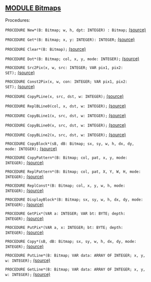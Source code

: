
## [MODULE Bitmaps](https://github.com/io-core/Paint/blob/main/Bitmaps.Mod)

Procedures:


<code>PROCEDURE New*(B: Bitmap; w, h, dpt: INTEGER) : Bitmap;</code> [(source)](https://github.com/io-core/Paint/blob/main/Bitmaps.Mod#L11)


<code>PROCEDURE Get*(B: Bitmap; x, y: INTEGER): INTEGER;</code> [(source)](https://github.com/io-core/Paint/blob/main/Bitmaps.Mod#L23)


<code>PROCEDURE Clear*(B: Bitmap);</code> [(source)](https://github.com/io-core/Paint/blob/main/Bitmaps.Mod#L31)


<code>PROCEDURE Dot*(B: Bitmap; col, x, y, mode: INTEGER);</code> [(source)](https://github.com/io-core/Paint/blob/main/Bitmaps.Mod#L43)


<code>PROCEDURE Src2Pix(x, w, src: INTEGER; VAR pix1, pix2: SET);</code> [(source)](https://github.com/io-core/Paint/blob/main/Bitmaps.Mod#L60)


<code>PROCEDURE Const2Pix(x, w, con: INTEGER; VAR pix1, pix2: SET);</code> [(source)](https://github.com/io-core/Paint/blob/main/Bitmaps.Mod#L80)


<code>PROCEDURE CopyPLine(x, src, dst, w: INTEGER);</code> [(source)](https://github.com/io-core/Paint/blob/main/Bitmaps.Mod#L100)


<code>PROCEDURE ReplBLine0(col, x, dst, w: INTEGER);</code> [(source)](https://github.com/io-core/Paint/blob/main/Bitmaps.Mod#L120)


<code>PROCEDURE CopyBLine1(x, src, dst, w: INTEGER);</code> [(source)](https://github.com/io-core/Paint/blob/main/Bitmaps.Mod#L143)


<code>PROCEDURE CopyBLine0(x, src, dst, w: INTEGER);</code> [(source)](https://github.com/io-core/Paint/blob/main/Bitmaps.Mod#L159)


<code>PROCEDURE CopyBLine2(x, src, dst, w: INTEGER);</code> [(source)](https://github.com/io-core/Paint/blob/main/Bitmaps.Mod#L169)


<code>PROCEDURE CopyBlock*(sB, dB: Bitmap; sx, sy, w, h, dx, dy, mode: INTEGER);</code> [(source)](https://github.com/io-core/Paint/blob/main/Bitmaps.Mod#L183)


<code>PROCEDURE CopyPattern*(B: Bitmap; col, pat, x, y, mode: INTEGER);</code> [(source)](https://github.com/io-core/Paint/blob/main/Bitmaps.Mod#L209)


<code>PROCEDURE ReplPattern*(B: Bitmap; col, pat, X, Y, W, H, mode: INTEGER);</code> [(source)](https://github.com/io-core/Paint/blob/main/Bitmaps.Mod#L225)


<code>PROCEDURE ReplConst*(B: Bitmap; col, x, y, w, h, mode: INTEGER);</code> [(source)](https://github.com/io-core/Paint/blob/main/Bitmaps.Mod#L249)


<code>PROCEDURE DisplayBlock*(B: Bitmap; sx, sy, w, h, dx, dy, mode: INTEGER);</code> [(source)](https://github.com/io-core/Paint/blob/main/Bitmaps.Mod#L264)


<code>PROCEDURE GetPix*(VAR a: INTEGER; VAR bt: BYTE; depth: INTEGER);</code> [(source)](https://github.com/io-core/Paint/blob/main/Bitmaps.Mod#L291)


<code>PROCEDURE PutPix*(VAR a, x: INTEGER; bt: BYTE; depth: INTEGER);</code> [(source)](https://github.com/io-core/Paint/blob/main/Bitmaps.Mod#L308)


<code>PROCEDURE Copy*(sB, dB: Bitmap; sx, sy, w, h, dx, dy, mode: INTEGER);</code> [(source)](https://github.com/io-core/Paint/blob/main/Bitmaps.Mod#L317)


<code>PROCEDURE PutLine*(B: Bitmap; VAR data: ARRAY OF INTEGER; x, y, w: INTEGER);</code> [(source)](https://github.com/io-core/Paint/blob/main/Bitmaps.Mod#L323)


<code>PROCEDURE GetLine*(B: Bitmap; VAR data: ARRAY OF INTEGER; x, y, w: INTEGER);</code> [(source)](https://github.com/io-core/Paint/blob/main/Bitmaps.Mod#L335)

